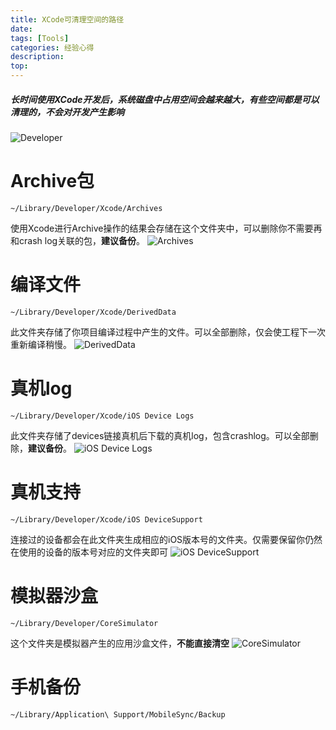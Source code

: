 ```yaml
---
title: XCode可清理空间的路径
date: 
tags: [Tools]
categories: 经验心得
description: 
top: 
---
```

##### 长时间使用XCode开发后，系统磁盘中占用空间会越来越大，有些空间都是可以清理的，不会对开发产生影响
![Developer](http://upload-images.jianshu.io/upload_images/454522-8369ce372dcaad0a.png?imageMogr2/auto-orient/strip%7CimageView2/2/w/1240)

# Archive包
```
~/Library/Developer/Xcode/Archives
```
使用Xcode进行Archive操作的结果会存储在这个文件夹中，可以删除你不需要再和crash log关联的包，**建议备份**。
![Archives](http://upload-images.jianshu.io/upload_images/454522-e80fc9c6f73a0be8.png?imageMogr2/auto-orient/strip%7CimageView2/2/w/1240)
<!--more-->
# 编译文件
```
~/Library/Developer/Xcode/DerivedData
```
此文件夹存储了你项目编译过程中产生的文件。可以全部删除，仅会使工程下一次重新编译稍慢。
![DerivedData](http://upload-images.jianshu.io/upload_images/454522-f9b11b79a26c47b1.png?imageMogr2/auto-orient/strip%7CimageView2/2/w/1240)

# 真机log
```
~/Library/Developer/Xcode/iOS Device Logs
```
此文件夹存储了devices链接真机后下载的真机log，包含crashlog。可以全部删除，**建议备份**。
![iOS Device Logs](http://upload-images.jianshu.io/upload_images/454522-2ad1799b358b8ddd.png?imageMogr2/auto-orient/strip%7CimageView2/2/w/1240)

# 真机支持
```
~/Library/Developer/Xcode/iOS DeviceSupport
```
 连接过的设备都会在此文件夹生成相应的iOS版本号的文件夹。仅需要保留你仍然在使用的设备的版本号对应的文件夹即可
![iOS DeviceSupport](http://upload-images.jianshu.io/upload_images/454522-de7b0fd0146f535c.png?imageMogr2/auto-orient/strip%7CimageView2/2/w/1240)

# 模拟器沙盒
```
~/Library/Developer/CoreSimulator
```
这个文件夹是模拟器产生的应用沙盒文件，**不能直接清空**
![CoreSimulator](http://upload-images.jianshu.io/upload_images/454522-058572d4ea37c8e9.png?imageMogr2/auto-orient/strip%7CimageView2/2/w/1240)

# 手机备份
```
~/Library/Application\ Support/MobileSync/Backup
```
